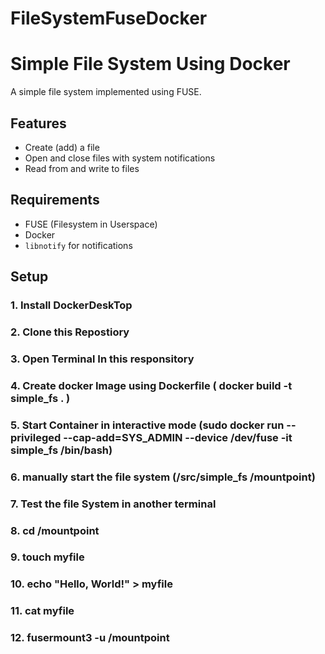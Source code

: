 # FileSystemFuseDocker

# Simple File System Using Docker

A simple file system implemented using FUSE.

## Features
- Create (add) a file
- Open and close files with system notifications
- Read from and write to files

## Requirements
- FUSE (Filesystem in Userspace)
- Docker
- `libnotify` for notifications

## Setup

### 1. Install DockerDeskTop
### 2. Clone this Repostiory
### 3. Open Terminal In this responsitory
### 4. Create docker Image using Dockerfile ( docker build -t simple_fs . )
### 5. Start Container in interactive mode (sudo docker run --privileged --cap-add=SYS_ADMIN --device /dev/fuse -it simple_fs /bin/bash)
### 6. manually start the file system (/src/simple_fs /mountpoint)
### 7. Test the file System in another terminal
### 8. cd /mountpoint
### 9. touch myfile
### 10. echo "Hello, World!" > myfile
### 11. cat myfile
### 12. fusermount3 -u /mountpoint

